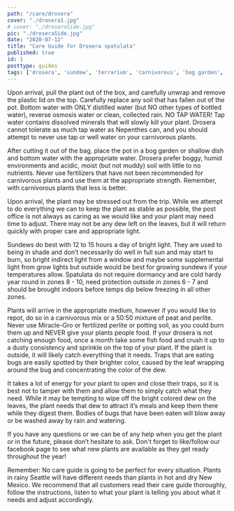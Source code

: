 ```yaml
---
path: "/care/drosera"
cover: "./drosera1.jpg"
# cover: "./droseraSide.jpg"
pic: "./droseraSide.jpg"
date: "2020-07-12"
title: "Care Guide for Drosera spatulata"
published: true
id: 1
posttype: guides
tags: ['drosera', 'sundew', 'terrarium', 'carnivorous', 'bog garden', 'care guides']
---
```


Upon arrival, pull the plant out of the box, and carefully unwrap and remove the plastic lid on the top. Carefully replace any soil that has fallen out of the pot. Bottom water with ONLY distilled water (but NO other types of bottled water), reverse osmosis water or clean, collected rain. NO TAP WATER! Tap water contains dissolved minerals that will slowly kill your plant. Drosera cannot tolerate as much tap water as Nepenthes can, and you should attempt to never use tap or well water on your carnivorous plants.


After cutting it out of the bag, place the pot in a bog garden or shallow dish and bottom water with the appropriate water. Drosera prefer boggy, humid environments and acidic, moist (but not muddy) soil with little to no nutrients. Never use fertilizers that have not been recommended for carnivorous plants and use them at the appropriate strength. Remember, with carnivorous plants that less is better.

Upon arrival, the plant may be stressed out from the trip. While we attempt to do everything we can to keep the plant as stable as possible, the post office is not always as caring as we would like and your plant may need time to adjust. There may not be any dew left on the leaves, but it will return quickly with proper care and appropriate light. 

Sundews do best with 12 to 15 hours a day of bright light. They are used to being in shade and don’t necessarily do well in full sun and may start to burn, so bright indirect light from a window and maybe some supplemental light from grow lights but outside would be best for growing sundews if your temperatures allow. Spatulata do not require dormancy and are cold hardy year round in zones 8 - 10, need protection outside in zones 6 - 7 and should be brought indoors before temps dip below freezing in all other zones. 

Plants will arrive in the appropriate medium, however if you would like to repot, do so in a carnivorous mix or a 50:50 mixture of peat and perlite. Never use Miracle-Gro or fertilized perlite or potting soil, as you could burn them up and NEVER give your plants people food. If your drosera is not catching enough food, once a month take some fish food and crush it up to a dusty consistency and sprinkle on the top of your plant. If the plant is outside, it will likely catch everything that it needs. Traps that are eating bugs are easily spotted by their brighter color, caused by the leaf wrapping around the bug and concentrating the color of the dew.  

It takes a lot of energy for your plant to open and close their traps, so it is best not to tamper with them and allow them to simply catch what they need. While it may be tempting to wipe off the bright colored dew on the leaves, the plant needs that dew to attract it’s meals and keep them there while they digest them. Bodies of bugs that have been eaten will blow away or be washed away by rain and watering. 

If you have any questions or we can be of any help when you get the plant or in the future, please don’t hesitate to ask. Don't forget to like/follow our facebook page to see what new plants are available as they get ready throughout the year!  

Remember: No care guide is going to be perfect for every situation. Plants in rainy Seattle will have different needs than plants in hot and dry New Mexico. We recommend that all customers read their care guide thoroughly, follow the instructions, listen to what your plant is telling you about what it needs and adjust accordingly. 
